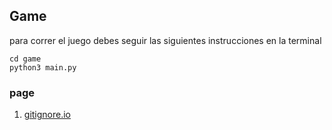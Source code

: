 ## Game 
para correr el juego debes seguir las siguientes instrucciones en la terminal

```
cd game
python3 main.py
```


### page

1. [gitignore.io](https:/gitignore.io)